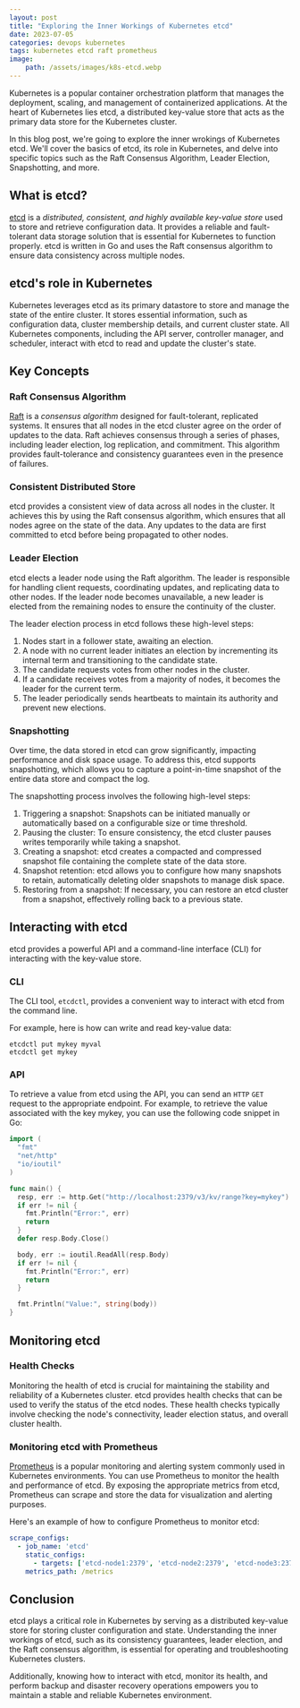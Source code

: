 ```yaml
---
layout: post
title: "Exploring the Inner Workings of Kubernetes etcd"
date: 2023-07-05
categories: devops kubernetes
tags: kubernetes etcd raft prometheus
image:
    path: /assets/images/k8s-etcd.webp
---
```


Kubernetes is a popular container orchestration platform that manages the deployment, scaling, and management of containerized applications. At the heart of Kubernetes lies etcd, a distributed key-value store that acts as the primary data store for the Kubernetes cluster.

In this blog post, we're going to explore the inner wrokings of Kubernetes etcd. We'll cover the basics of etcd, its role in Kubernetes, and delve into specific topics such as the Raft Consensus Algorithm, Leader Election, Snapshotting, and more.

## What is etcd?

[etcd](https://etcd.io) is a _distributed, consistent, and highly available key-value store_ used to store and retrieve configuration data. It provides a reliable and fault-tolerant data storage solution that is essential for Kubernetes to function properly. etcd is written in Go and uses the Raft consensus algorithm to ensure data consistency across multiple nodes.

## etcd's role in Kubernetes

Kubernetes leverages etcd as its primary datastore to store and manage the state of the entire cluster. It stores essential information, such as configuration data, cluster membership details, and current cluster state. All Kubernetes components, including the API server, controller manager, and scheduler, interact with etcd to read and update the cluster's state.

## Key Concepts

### Raft Consensus Algorithm

[Raft](https://raft.github.io) is a _consensus algorithm_ designed for fault-tolerant, replicated systems. It ensures that all nodes in the etcd cluster agree on the order of updates to the data. Raft achieves consensus through a series of phases, including leader election, log replication, and commitment. This algorithm provides fault-tolerance and consistency guarantees even in the presence of failures.

### Consistent Distributed Store

etcd provides a consistent view of data across all nodes in the cluster. It achieves this by using the Raft consensus algorithm, which ensures that all nodes agree on the state of the data. Any updates to the data are first committed to etcd before being propagated to other nodes.

### Leader Election

etcd elects a leader node using the Raft algorithm. The leader is responsible for handling client requests, coordinating updates, and replicating data to other nodes. If the leader node becomes unavailable, a new leader is elected from the remaining nodes to ensure the continuity of the cluster.

The leader election process in etcd follows these high-level steps:

1. Nodes start in a follower state, awaiting an election.
2. A node with no current leader initiates an election by incrementing its internal term and transitioning to the candidate state.
3. The candidate requests votes from other nodes in the cluster.
4. If a candidate receives votes from a majority of nodes, it becomes the leader for the current term.
5. The leader periodically sends heartbeats to maintain its authority and prevent new elections.

### Snapshotting

Over time, the data stored in etcd can grow significantly, impacting performance and disk space usage. To address this, etcd supports snapshotting, which allows you to capture a point-in-time snapshot of the entire data store and compact the log.

The snapshotting process involves the following high-level steps:

1. Triggering a snapshot: Snapshots can be initiated manually or automatically based on a configurable size or time threshold.
2. Pausing the cluster: To ensure consistency, the etcd cluster pauses writes temporarily while taking a snapshot.
3. Creating a snapshot: etcd creates a compacted and compressed snapshot file containing the complete state of the data store.
4. Snapshot retention: etcd allows you to configure how many snapshots to retain, automatically deleting older snapshots to manage disk space.
5. Restoring from a snapshot: If necessary, you can restore an etcd cluster from a snapshot, effectively rolling back to a previous state.

## Interacting with etcd

etcd provides a powerful API and a command-line interface (CLI) for interacting with the key-value store.

### CLI

The CLI tool, `etcdctl`, provides a convenient way to interact with etcd from the command line.

For example, here is how can write and read key-value data:

```shell
etcdctl put mykey myval
etcdctl get mykey
```

### API

To retrieve a value from etcd using the API, you can send an `HTTP` `GET` request to the appropriate endpoint. For example, to retrieve the value associated with the key mykey, you can use the following code snippet in Go:

```go
import (
  "fmt"
  "net/http"
  "io/ioutil"
)

func main() {
  resp, err := http.Get("http://localhost:2379/v3/kv/range?key=mykey")
  if err != nil {
    fmt.Println("Error:", err)
    return
  }
  defer resp.Body.Close()

  body, err := ioutil.ReadAll(resp.Body)
  if err != nil {
    fmt.Println("Error:", err)
    return
  }

  fmt.Println("Value:", string(body))
}
```

## Monitoring etcd

### Health Checks

Monitoring the health of etcd is crucial for maintaining the stability and reliability of a Kubernetes cluster. etcd provides health checks that can be used to verify the status of the etcd nodes. These health checks typically involve checking the node's connectivity, leader election status, and overall cluster health.

### Monitoring etcd with Prometheus

[Prometheus](https://prometheus.io) is a popular monitoring and alerting system commonly used in Kubernetes environments. You can use Prometheus to monitor the health and performance of etcd. By exposing the appropriate metrics from etcd, Prometheus can scrape and store the data for visualization and alerting purposes.

Here's an example of how to configure Prometheus to monitor etcd:

```yaml
scrape_configs:
  - job_name: 'etcd'
    static_configs:
      - targets: ['etcd-node1:2379', 'etcd-node2:2379', 'etcd-node3:2379']
    metrics_path: /metrics
```

## Conclusion

etcd plays a critical role in Kubernetes by serving as a distributed key-value store for storing cluster configuration and state. Understanding the inner workings of etcd, such as its consistency guarantees, leader election, and the Raft consensus algorithm, is essential for operating and troubleshooting Kubernetes clusters.

Additionally, knowing how to interact with etcd, monitor its health, and perform backup and disaster recovery operations empowers you to maintain a stable and reliable Kubernetes environment.
